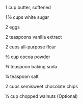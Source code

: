 1 cup butter, softened

1 ½ cups white sugar

2 eggs

2 teaspoons vanilla extract

2 cups all-purpose flour

⅔ cup cocoa powder

¾ teaspoon baking soda

¼ teaspoon salt

2 cups semisweet chocolate chips

½ cup chopped walnuts (Optional)